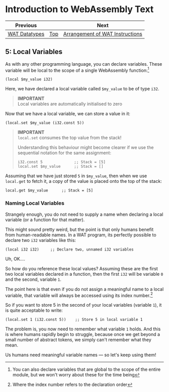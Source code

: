 # Introduction to WebAssembly Text
| Previous | | Next
|---|---|---
| [WAT Datatypes](../04/README.md) | [Top](../README.md) | [Arrangement of WAT Instructions](../06/README.md)

## 5: Local Variables

As with any other programming language, you can declare variables.  These variable will be local to the scope of a single WebAssembly function:[^1]

```wat
(local $my_value i32)
```

Here, we have declared a local variable called `$my_value` to be of type `i32`.

> **IMPORTANT**  
> Local variables are automatically initialised to zero

Now that we have a local variable, we can store a value in it:

```wat
(local.set $my_value (i32.const 5))
```

> **IMPORTANT**  
> `local.set` consumes the top value from the stack!
> 
> Understanding this behaviour might become clearer if we use the sequential notation for the same assignment:
>
> ```wat
>i32.const 5              ;; Stack = [5]
>local.set $my_value      ;; Stack = []
>```

Assuming that we have just stored `5` in `$my_value`, then when we use `local.get` to fetch it, a copy of the value is placed onto the top of the stack:

```wat
local.get $my_value      ;; Stack = [5]
```

### Naming Local Variables

Strangely enough, you do not need to supply a name when declaring a local variable (or a function for that matter).

This might sound pretty weird, but the point is that only humans benefit from human-readable names.  In a WAT program, its perfectly possible to declare two `i32` variables like this:

```wat
(local i32 i32)     ;; Declare two, unnamed i32 variables
```

Uh, OK....

So how do you reference these local values?  Assuming these are the first two local variables declared in a function, then the first `i32` will be variable `0` and the second, variable `1`.  

The point here is that even if you do not assign a meaningful name to a local variable, that variable will always be accessed using its index number.[^2]

So if you want to store 5 in the second of your local variables (variable `1`), it is quite acceptable to write:

```wat
(local.set 1 (i32.const 5))    ;; Store 5 in local variable 1
```

The problem is, you now need to remember what variable `1` holds.  And this is where humans rapidly begin to struggle, because once we get beyond a small number of abstract tokens, we simply can't remember what they mean.

Us humans need meaningful variable names &mdash; so let's keep using them!



[^1]: You can also declare variables that are global to the scope of the entire module, but we won't worry about these for the time being
[^2]: Where the index number refers to the declaration order